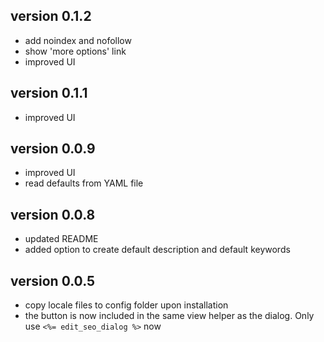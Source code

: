 ## version 0.1.2
- add noindex and nofollow
- show 'more options' link
- improved UI

## version 0.1.1
- improved UI

## version 0.0.9
- improved UI
- read defaults from YAML file

## version 0.0.8
- updated README
- added option to create default description and default keywords

## version 0.0.5
- copy locale files to config folder upon installation
- the button is now included in the same view helper as the dialog. Only use `<%= edit_seo_dialog %>` now
